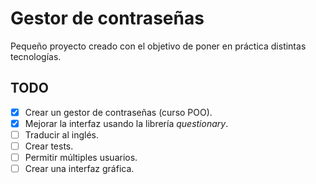 # Gestor de contraseñas

Pequeño proyecto creado con el objetivo de poner en práctica distintas tecnologías.

## TODO

- [x] Crear un gestor de contraseñas (curso POO).
- [x] Mejorar la interfaz usando la librería *questionary*.
- [ ] Traducir al inglés.
- [ ] Crear tests.
- [ ] Permitir múltiples usuarios.
- [ ] Crear una interfaz gráfica.
